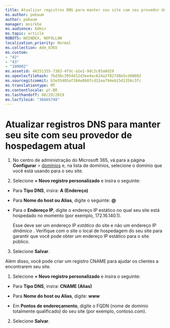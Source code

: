 ```yaml
---
title: Atualizar registros DNS para manter seu site com seu provedor de hospedagem atual
ms.author: pebaum
author: pebaum
manager: mnirkhe
ms.audience: Admin
ms.topic: article
ROBOTS: NOINDEX, NOFOLLOW
localization_priority: Normal
ms.collection: Adm_O365
ms.custom:
- "42"
- "43"
- "100002"
ms.assetid: 48251355-7383-4fdc-a1e1-9dc2c85a8d29
ms.openlocfilehash: 7bd36c3954d12d3ee4ac624a2f827d8e5cd88082
ms.sourcegitcommit: b3e55405af384e868fcd32ea794eb15d1356c3fc
ms.translationtype: MT
ms.contentlocale: pt-BR
ms.lasthandoff: 08/29/2019
ms.locfileid: "36665748"
---
```

# <a name="update-dns-records-to-keep-your-website-with-your-current-hosting-provider"></a>Atualizar registros DNS para manter seu site com seu provedor de hospedagem atual

1. No centro de administração do Microsoft 365, vá para a página **Configurar** > [domínios](https://portal.office.com/adminportal/home#/Domains) e, na lista de domínios, selecione o domínio que você está usando para o seu site.

2. Selecione **+ Novo registro personalizado** e insira o seguinte:

  - Para **Tipo DNS**, insira: **A (Endereço)**

  - Para **Nome do host ou Alias**, digite o seguinte: **@**

  - Para o **Endereço IP**, digite o endereço IP estático no qual seu site está hospedado no momento (por exemplo, 172.16.140.1).

    Esse deve ser um endereço IP  *estático*  do site e não um endereço IP  *dinâmico*  . Verifique com o site o local de hospedagem do seu site para garantir que você pode obter um endereço IP estático para o site público.

3. Selecione **Salvar**.

Além disso, você pode criar um registro CNAME para ajudar os clientes a encontrarem seu site.
  
1. Selecione **+ Novo registro personalizado** e insira o seguinte:

  - Para **Tipo DNS**, insira: **CNAME (Alias)**

  - Para **Nome do host ou Alias**, digite: **www**

  - Em **Pontos de endereçamento**, digite o FQDN (nome de domínio totalmente qualificado) do seu site (por exemplo, contoso.com).

2. Selecione **Salvar**.
